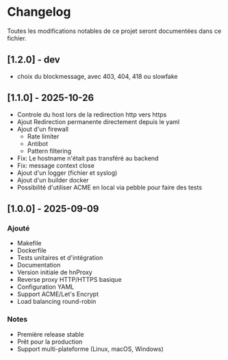 # Changelog

Toutes les modifications notables de ce projet seront documentées dans ce fichier.

## [1.2.0] - dev
- choix du blockmessage, avec 403, 404, 418 ou slowfake

## [1.1.0] - 2025-10-26
- Controle du host lors de la redirection http vers https
- Ajout Redirection permanente directement depuis le yaml
- Ajout d'un firewall
  - Rate limiter
  - Antibot
  - Pattern filtering
- Fix: Le hostname n'était pas transféré au backend
- Fix: message context close
- Ajout d'un logger (fichier et syslog)
- Ajout d'un builder docker
- Possibilité d'utiliser ACME en local via pebble pour faire des tests

## [1.0.0] - 2025-09-09

### Ajouté
- Makefile
- Dockerfile
- Tests unitaires et d'intégration
- Documentation
- Version initiale de hnProxy
- Reverse proxy HTTP/HTTPS basique
- Configuration YAML
- Support ACME/Let's Encrypt
- Load balancing round-robin

### Notes
- Première release stable
- Prêt pour la production
- Support multi-plateforme (Linux, macOS, Windows)
